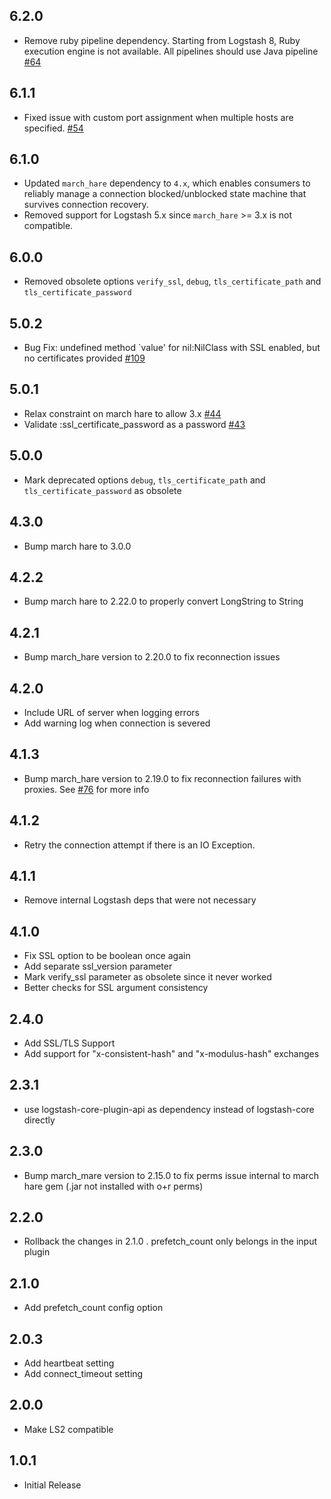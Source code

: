 ## 6.2.0
  - Remove ruby pipeline dependency. Starting from Logstash 8, Ruby execution engine is not available. All pipelines should use Java pipeline [#64](https://github.com/logstash-plugins/logstash-mixin-rabbitmq_connection/pull/64)

## 6.1.1
   - Fixed issue with custom port assignment when multiple hosts are specified. [#54](https://github.com/logstash-plugins/logstash-mixin-rabbitmq_connection/pull/54)

## 6.1.0
   - Updated `march_hare` dependency to `4.x`, which enables consumers to reliably manage a connection blocked/unblocked state machine that survives connection recovery.
   - Removed support for Logstash 5.x since `march_hare` >= 3.x is not compatible.

## 6.0.0
   - Removed obsolete options `verify_ssl`, `debug`, `tls_certificate_path` and `tls_certificate_password`

## 5.0.2
   - Bug Fix: undefined method `value' for nil:NilClass with SSL enabled, but no certificates provided [#109](https://github.com/logstash-plugins/logstash-input-rabbitmq/issues/109)
## 5.0.1
   - Relax constraint on march hare to allow 3.x [#44](https://github.com/logstash-plugins/logstash-mixin-rabbitmq_connection/issues/44)
   - Validate :ssl_certificate_password as a password [#43](https://github.com/logstash-plugins/logstash-mixin-rabbitmq_connection/issues/43)
## 5.0.0
   - Mark deprecated options `debug`, `tls_certificate_path` and `tls_certificate_password` as obsolete
## 4.3.0
   - Bump march hare to 3.0.0
## 4.2.2
   - Bump march hare to 2.22.0 to properly convert LongString to String
## 4.2.1
   - Bump march_hare version to 2.20.0 to fix reconnection issues
## 4.2.0
   - Include URL of server when logging errors
   - Add warning log when connection is severed
## 4.1.3
   - Bump march_hare version to 2.19.0 to fix reconnection failures with proxies. See [#76](https://github.com/logstash-plugins/logstash-input-rabbitmq/issues/76) for
  more info
## 4.1.2
  - Retry the connection attempt if there is an IO Exception.
## 4.1.1
  - Remove internal Logstash deps that were not necessary
## 4.1.0
  - Fix SSL option to be boolean once again
  - Add separate ssl_version parameter
  - Mark verify_ssl parameter as obsolete since it never worked
  - Better checks for SSL argument consistency
## 2.4.0
  - Add SSL/TLS Support
  - Add support for "x-consistent-hash" and "x-modulus-hash" exchanges
## 2.3.1
  - use logstash-core-plugin-api as dependency instead of logstash-core directly
## 2.3.0
  - Bump march_mare version to 2.15.0 to fix perms issue internal to march hare gem (.jar not installed with o+r perms)
## 2.2.0
  - Rollback the changes in 2.1.0 . prefetch_count only belongs in the input plugin
## 2.1.0
  - Add prefetch_count config option
## 2.0.3
  - Add heartbeat setting
  - Add connect_timeout setting
## 2.0.0
  - Make LS2 compatible
## 1.0.1
  - Initial Release
